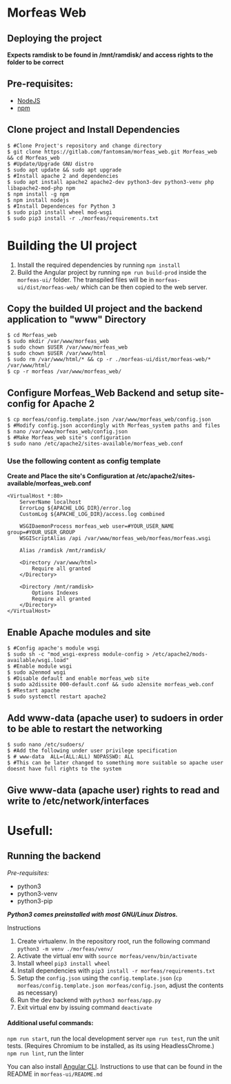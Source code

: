 # Morfeas Web

## Deploying the project
**Expects ramdisk to be found in /mnt/ramdisk/ and access rights to the folder to be correct**
## Pre-requisites:
- [NodeJS](https://nodejs.org/en/)
- [npm](https://www.npmjs.com/)

## Clone project and Install Dependencies
```
$ #Clone Project's repository and change directory 
$ git clone https://gitlab.com/fantomsam/morfeas_web.git Morfeas_web && cd Morfeas_web
$ #Update/Upgrade GNU distro
$ sudo apt update && sudo apt upgrade
$ #Install apache 2 and dependencies
$ sudo apt install apache2 apache2-dev python3-dev python3-venv php libapache2-mod-php npm
$ npm install -g npm
$ npm install nodejs
$ #Install Dependences for Python 3
$ sudo pip3 install wheel mod-wsgi
$ sudo pip3 install -r ./morfeas/requirements.txt
```

# Building the UI project
1. Install the required dependencies by running `npm install`
1. Build the Angular project by running `npm run build-prod` inside the `morfeas-ui/` folder. The transpiled files will be in `morfeas-ui/dist/morfeas-web/` which can be then copied to the web server.

<!--
_Setup artifacts_

Download latest artifact from Gitlab CI jobs

```
cd <downloads folder>
unzip artifacts.zip
mkdir /var/www/morfeas_web
rm /var/www/index.html
```

_move artifacts to /var/www/_
-->
## Copy the builded UI project and the backend application to "www" Directory 

```
$ cd Morfeas_web
$ sudo mkdir /var/www/morfeas_web
$ sudo chown $USER /var/www/morfeas_web
$ sudo chown $USER /var/www/html
$ sudo rm /var/www/html/* && cp -r ./morfeas-ui/dist/morfeas-web/* /var/www/html/
$ cp -r morfeas /var/www/morfeas_web/
```
## Configure Morfeas_Web Backend and setup site-config for Apache 2  
```
$ cp morfeas/config.template.json /var/www/morfeas_web/config.json
$ #Modify config.json accordingly with Morfeas_system paths and files
$ nano /var/www/morfeas_web/config.json
$ #Make Morfeas_web site's configuration 
$ sudo nano /etc/apache2/sites-available/morfeas_web.conf
```

### Use the following content as config template
**Create and Place the site's Configuration at /etc/apache2/sites-available/morfeas_web.conf**
```
<VirtualHost *:80>
    ServerName localhost
    ErrorLog ${APACHE_LOG_DIR}/error.log
    CustomLog ${APACHE_LOG_DIR}/access.log combined

    WSGIDaemonProcess morfeas_web user=#YOUR_USER_NAME group=#YOUR_USER_GROUP 
    WSGIScriptAlias /api /var/www/morfeas_web/morfeas/morfeas.wsgi

    Alias /ramdisk /mnt/ramdisk/

    <Directory /var/www/html>
        Require all granted
    </Directory>
    
    <Directory /mnt/ramdisk>
        Options Indexes
        Require all granted
    </Directory>
</VirtualHost>

```

## Enable Apache modules and site
```
$ #Config apache's module wsgi
$ sudo sh -c "mod_wsgi-express module-config > /etc/apache2/mods-available/wsgi.load"
$ #Enable module wsgi
$ sudo a2enmod wsgi
$ #Disable default and enable morfeas_web site
$ sudo a2dissite 000-default.conf && sudo a2ensite morfeas_web.conf
$ #Restart apache 
$ sudo systemctl restart apache2
```

## Add www-data (apache user) to sudoers in order to be able to restart the networking 
```
$ sudo nano /etc/sudoers/
$ #Add the following under user privilege specification
$ # www-data  ALL=(ALL:ALL) NOPASSWD: ALL
$ #This can be later changed to something more suitable so apache user doesnt have full rights to the system
```

## Give www-data (apache user) rights to read and write to /etc/network/interfaces

# Usefull:
## Running the backend
_Pre-requisites:_
- python3
- python3-venv
- python3-pip

***Python3 comes preinstalled with most GNU/Linux Distros.***

Instructions
1. Create virtualenv. In the repository root, run the following command `python3 -m venv ./morfeas/venv/`
2. Activate the virtual env with `source morfeas/venv/bin/activate`
3. Install wheel `pip3 install wheel`
4. Install dependencies with `pip3 install -r morfeas/requirements.txt`
5. Setup the `config.json` using the `config.template.json` (`cp morfeas/config.template.json morfeas/config.json`, adjust the contents as necessary)
6. Run the dev backend with `python3 morfeas/app.py`
7. Exit virtual env by issuing command `deactivate`

#### Additional useful commands:

`npm run start`, run the local development server
`npm run test`, run the unit tests. (Requires Chromium to be installed, as its using HeadlessChrome.)
`npm run lint`, run the linter

You can also install [Angular CLI](https://cli.angular.io/). Instructions to use that can be found in the README in `morfeas-ui/README.md`

